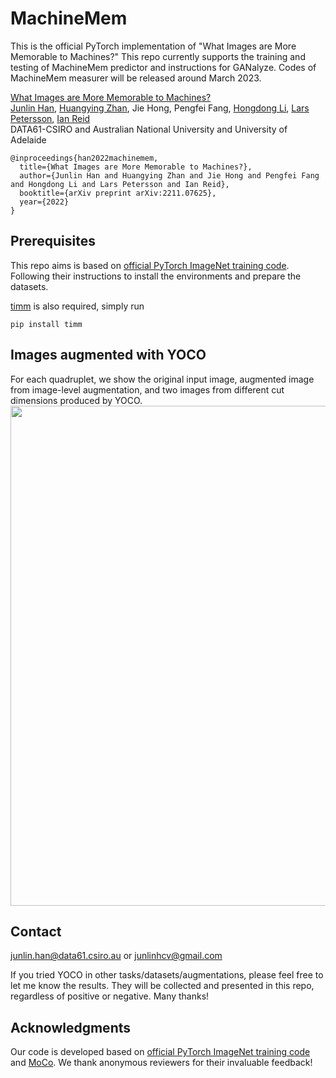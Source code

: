 # MachineMem

This is the official PyTorch implementation of "What Images are More Memorable to Machines?" This repo currently supports the training and testing of MachineMem predictor and instructions for GANalyze. Codes of MachineMem measurer will be released around March 2023. 

[What Images are More Memorable to Machines?](https://arxiv.org/abs/2201.12078)<br>
[Junlin Han](https://junlinhan.github.io/), [Huangying Zhan](https://huangying-zhan.github.io/), Jie Hong, Pengfei Fang, [Hongdong Li](http://users.cecs.anu.edu.au/~hongdong/), [Lars Petersson](https://people.csiro.au/P/L/Lars-Petersson),  [Ian Reid](https://cs.adelaide.edu.au/~ianr/)<br>
DATA61-CSIRO and Australian National University and University of Adelaide<br>

```
@inproceedings{han2022machinemem,
  title={What Images are More Memorable to Machines?},
  author={Junlin Han and Huangying Zhan and Jie Hong and Pengfei Fang and Hongdong Li and Lars Petersson and Ian Reid},
  booktitle={arXiv preprint arXiv:2211.07625},
  year={2022}
}
```
   
## Prerequisites

This repo aims is based on [official PyTorch ImageNet training code](https://github.com/pytorch/examples/tree/master/imagenet). Following their instructions to install the environments and prepare the datasets.

[timm](https://github.com/rwightman/pytorch-image-models) is also required, simply run

```
pip install timm
```
## Images augmented with YOCO
For each quadruplet, we show the original input image, augmented image from image-level augmentation, and two images from different cut dimensions produced by YOCO.
<img src='imgs/visu.png' align="middle" width=800>


## Contact
junlin.han@data61.csiro.au or junlinhcv@gmail.com

If you tried YOCO in other tasks/datasets/augmentations, please feel free to let me know the results. They will be collected and presented in this repo, regardless of positive or negative. Many thanks!

## Acknowledgments
Our code is developed based on [official PyTorch ImageNet training code](https://github.com/pytorch/examples/tree/master/imagenet) and [MoCo](https://github.com/facebookresearch/moco). We thank anonymous reviewers for their invaluable feedback!
